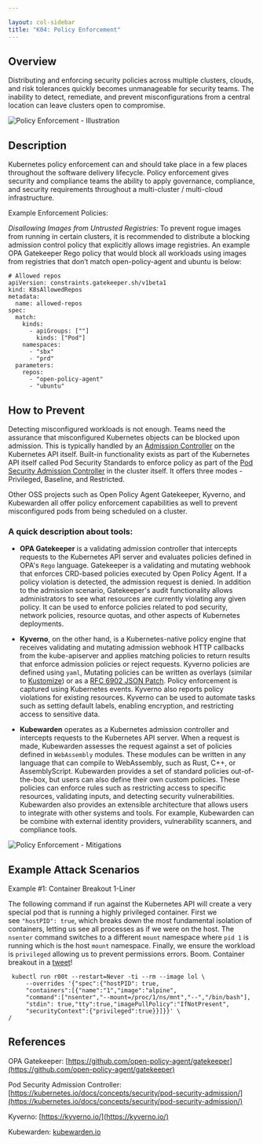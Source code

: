 ```yaml
---

layout: col-sidebar
title: "K04: Policy Enforcement"
---
```


## Overview

Distributing and enforcing security policies across multiple clusters, clouds, and risk tolerances quickly becomes unmanageable for security teams. The inability to detect, remediate, and prevent misconfigurations from a central location can leave clusters open to compromise. 

![Policy Enforcement - Illustration](../../../assets/images/K04-2022.gif)

## Description
Kubernetes policy enforcement can and should take place in a few places throughout the software delivery lifecycle. Policy enforcement gives security and compliance teams the ability to apply governance, compliance, and security requirements throughout a multi-cluster / multi-cloud infrastructure. 


Example Enforcement Policies:

*Disallowing Images from Untrusted Registries:* To prevent rogue images from running in certain clusters, it is recommended to distribute a blocking admission control policy that explicitly allows image registries. An example OPA Gatekeeper Rego policy that would block all workloads using images from registries that don’t match open-policy-agent and ubuntu is below:

```
# Allowed repos
apiVersion: constraints.gatekeeper.sh/v1beta1
kind: K8sAllowedRepos
metadata:
  name: allowed-repos
spec:
  match:
    kinds:
      - apiGroups: [""]
        kinds: ["Pod"]
    namespaces:
      - "sbx"
      - "prd"
  parameters:
    repos:
      - "open-policy-agent"
      - "ubuntu"
```

## How to Prevent

Detecting misconfigured workloads is not enough. Teams need the assurance that misconfigured Kubernetes objects can be blocked upon admission. This is typically handled by an [Admission Controller](https://kubernetes.io/docs/reference/access-authn-authz/admission-controllers/) on the Kubernetes API itself. Built-in functionality exists as part of the Kubernetes API itself called Pod Security Standards to enforce policy as part of the [Pod Security Admission Controller](https://kubernetes.io/docs/concepts/security/pod-security-admission/) in the cluster itself. It offers three modes - Privileged, Baseline, and Restricted. 

Other OSS projects such as Open Policy Agent Gatekeeper, Kyverno, and Kubewarden all offer policy enforcement capabilities as well to prevent misconfigured pods from being scheduled on a cluster. 

### A quick description about tools:
- **OPA Gatekeeper** is a validating admission controller that intercepts requests to the Kubernetes API server and evaluates policies defined in OPA's ```Rego``` language. Gatekeeper is a validating and mutating webhook that enforces CRD-based policies executed by Open Policy Agent. If a policy violation is detected, the admission request is denied. In addition to the admission scenario, Gatekeeper's audit functionality allows administrators to see what resources are currently violating any given policy. It can be used to enforce policies related to pod security, network policies, resource quotas, and other aspects of Kubernetes deployments.

- **Kyverno**, on the other hand, is a Kubernetes-native policy engine that receives validating and mutating admission webhook HTTP callbacks from the kube-apiserver and applies matching policies to return results that enforce admission policies or reject requests. Kyverno policies are defined using ```yaml```, Mutating policies can be written as overlays (similar to [Kustomize](https://kubernetes.io/docs/tasks/manage-kubernetes-objects/kustomization/#bases-and-overlays)) or as a [RFC 6902 JSON Patch](https://jsonpatch.com/). Policy enforcement is captured using Kubernetes events. Kyverno also reports policy violations for existing resources. Kyverno can be used to automate tasks such as setting default labels, enabling encryption, and restricting access to sensitive data.

- **Kubewarden** operates as a Kubernetes admission controller and intercepts requests to the Kubernetes API server. When a request is made, Kubewarden assesses the request against a set of policies defined in ```WebAssembly``` modules. These modules can be written in any language that can compile to WebAssembly, such as Rust, C++, or AssemblyScript.
Kubewarden provides a set of standard policies out-of-the-box, but users can also define their own custom policies. These policies can enforce rules such as restricting access to specific resources, validating inputs, and detecting security vulnerabilities.
Kubewarden also provides an extensible architecture that allows users to integrate with other systems and tools. For example, Kubewarden can be combine with external identity providers, vulnerability scanners, and compliance tools.

![Policy Enforcement - Mitigations](../../../assets/images/K04-2022-mitigation.gif)

## Example Attack Scenarios
Example #1: Container Breakout 1-Liner

The following command if run against the Kubernetes API will create a very special pod that is running a highly privileged container. First we see `"hostPID": true`, which breaks down the most fundamental isolation of containers, letting us see all processes as if we were on the host. The `nsenter` command switches to a different `mount` namespace where `pid 1` is running which is the host `mount` namespace. Finally, we ensure the workload is `privileged` allowing us to prevent permissions errors. Boom. Container breakout in a [tweet](https://twitter.com/mauilion/status/1129468485480751104)! 

```
 kubectl run r00t --restart=Never -ti --rm --image lol \
	 --overrides '{"spec":{"hostPID": true, 
	 "containers":[{"name":"1","image":"alpine", 
	 "command":["nsenter","--mount=/proc/1/ns/mnt","--","/bin/bash"], 
     "stdin": true,"tty":true,"imagePullPolicy":"IfNotPresent", 
     "securityContext":{"privileged":true}}]}}' \
/
```

## References
OPA Gatekeeper: [https://github.com/open-policy-agent/gatekeeper](https://github.com/open-policy-agent/gatekeeper)

Pod Security Admission Controller: [https://kubernetes.io/docs/concepts/security/pod-security-admission/](https://kubernetes.io/docs/concepts/security/pod-security-admission/)

Kyverno: [https://kyverno.io/](https://kyverno.io/)

Kubewarden: [kubewarden.io](https://www.kubewarden.io/)
